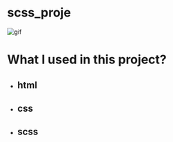 # scss_proje

![gif](./img/Animation.gif)

# What I used in this project?

- ## html
- ## css
- ## scss
